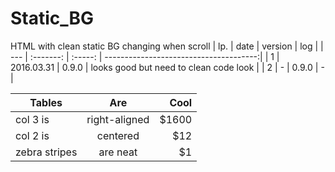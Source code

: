 # Static_BG
HTML with clean static BG changing when scroll
| lp. | date       | version |  log                                   |
| --- | :-------:  | :-----: | --------------------------------------:|
| 1   | 2016.03.31 | 0.9.0   | looks good but need to clean code look |
| 2   | -          | 0.9.0   | - |




| Tables        | Are           | Cool  |
| ------------- |:-------------:| -----:|
| col 3 is      | right-aligned | $1600 |
| col 2 is      | centered      |   $12 |
| zebra stripes | are neat      |    $1 |
